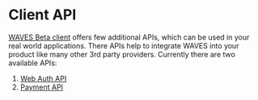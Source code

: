 # Client API

[WAVES Beta client](../waves-client/install-waves-client.md) offers few additional APIs, which can be used in your real world applications.
There APIs help to integrate WAVES into your product like many other 3rd party providers. Currently there are two available APIs:

1. [Web Auth API](auth-api.md)
2. [Payment API](payments-api.md)
